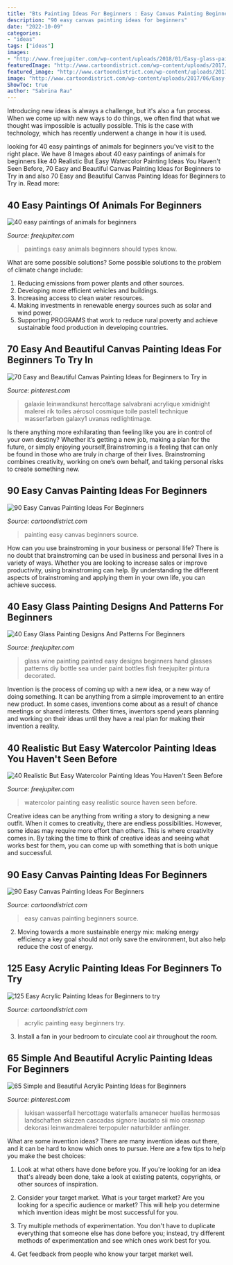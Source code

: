 ```yaml
---
title: "Bts Painting Ideas For Beginners : Easy Canvas Painting Beginners Source"
description: "90 easy canvas painting ideas for beginners"
date: "2022-10-09"
categories:
- "ideas"
tags: ["ideas"]
images:
- "http://www.freejupiter.com/wp-content/uploads/2018/01/Easy-glass-painting-designs-and-patterns-for-beginners-3-1.jpg"
featuredImage: "http://www.cartoondistrict.com/wp-content/uploads/2017/06/Easy-Canvas-Painting-Ideas-For-Beginners21-1.jpg"
featured_image: "http://www.cartoondistrict.com/wp-content/uploads/2017/02/Easy-Acrylic-Painting-Ideas-for-Beginners40.jpg"
image: "http://www.cartoondistrict.com/wp-content/uploads/2017/06/Easy-Canvas-Painting-Ideas-For-Beginners0201.jpg"
ShowToc: true
author: "Sabrina Rau"
---
```



Introducing new ideas is always a challenge, but it's also a fun process. When we come up with new ways to do things, we often find that what we thought was impossible is actually possible. This is the case with technology, which has recently underwent a change in how it is used. 

	

		
looking for 40 easy paintings of animals for beginners you've visit to the right place. We have 8 Images about 40 easy paintings of animals for beginners like 40 Realistic But Easy Watercolor Painting Ideas You Haven&#039;t Seen Before, 70 Easy and Beautiful Canvas Painting Ideas for Beginners to Try in and also 70 Easy and Beautiful Canvas Painting Ideas for Beginners to Try in. Read more:
		
    
## 40 Easy Paintings Of Animals For Beginners

<img loading=lazy src="http://www.freejupiter.com/wp-content/uploads/2017/03/easy-paintings-of-animals27.jpg" onerror="this.onerror=null;this.src='https://tse1.mm.bing.net/th?id=OIP.3kGqZeGJJwW1LvJyMyD-awHaJ4&amp;pid=15.1';" alt="40 easy paintings of animals for beginners">

_Source: freejupiter.com_

>paintings easy animals beginners should types know. 

	

What are some possible solutions?
Some possible solutions to the problem of climate change include:
1. Reducing emissions from power plants and other sources. 
2. Developing more efficient vehicles and buildings. 
3. Increasing access to clean water resources. 
4. Making investments in renewable energy sources such as solar and wind power. 
5. Supporting PROGRAMS that work to reduce rural poverty and achieve sustainable food production in developing countries.

    
## 70 Easy And Beautiful Canvas Painting Ideas For Beginners To Try In

<img loading=lazy src="https://i.pinimg.com/736x/23/0f/66/230f66deafe97c0f7b9e6e5684744f28.jpg" onerror="this.onerror=null;this.src='https://tse4.mm.bing.net/th?id=OIP.Rd2W86kM-eudfl1qHKZJswHaKc&amp;pid=15.1';" alt="70 Easy and Beautiful Canvas Painting Ideas for Beginners to Try in">

_Source: pinterest.com_

>galaxie leinwandkunst hercottage salvabrani acrylique xmidnight malerei rik toiles aérosol cosmique toile pastell technique wasserfarben galaxy1 uvanas redlightimage. 

	

Is there anything more exhilarating than feeling like you are in control of your own destiny? Whether it’s getting a new job, making a plan for the future, or simply enjoying yourself,Brainstroming is a feeling that can only be found in those who are truly in charge of their lives. Brainstroming combines creativity, working on one’s own behalf, and taking personal risks to create something new.

    
## 90 Easy Canvas Painting Ideas For Beginners

<img loading=lazy src="http://www.cartoondistrict.com/wp-content/uploads/2017/06/Easy-Canvas-Painting-Ideas-For-Beginners0201.jpg" onerror="this.onerror=null;this.src='https://tse2.mm.bing.net/th?id=OIP.hI1Tv4Y6Y5t2unCN60fbQgHaLc&amp;pid=15.1';" alt="90 Easy Canvas Painting Ideas For Beginners">

_Source: cartoondistrict.com_

>painting easy canvas beginners source. 

	

How can you use brainstroming in your business or personal life?
There is no doubt that brainstroming can be used in business and personal lives in a variety of ways. Whether you are looking to increase sales or improve productivity, using brainstroming can help. By understanding the different aspects of brainstroming and applying them in your own life, you can achieve success.

    
## 40 Easy Glass Painting Designs And Patterns For Beginners

<img loading=lazy src="http://www.freejupiter.com/wp-content/uploads/2018/01/Easy-glass-painting-designs-and-patterns-for-beginners-3-1.jpg" onerror="this.onerror=null;this.src='https://tse4.mm.bing.net/th?id=OIP.luTuDHxBXT7pKlvpp62PuQHaLH&amp;pid=15.1';" alt="40 Easy Glass Painting Designs And Patterns For Beginners">

_Source: freejupiter.com_

>glass wine painting painted easy designs beginners hand glasses patterns diy bottle sea under paint bottles fish freejupiter pintura decorated. 

	

Invention is the process of coming up with a new idea, or a new way of doing something. It can be anything from a simple improvement to an entire new product. In some cases, inventions come about as a result of chance meetings or shared interests. Other times, inventors spend years planning and working on their ideas until they have a real plan for making their invention a reality.

    
## 40 Realistic But Easy Watercolor Painting Ideas You Haven&#039;t Seen Before

<img loading=lazy src="http://www.freejupiter.com/wp-content/uploads/2018/07/Easy-Watercolor-Painting-Ideas-16.jpg" onerror="this.onerror=null;this.src='https://tse3.mm.bing.net/th?id=OIP.kfqEHDHODSToNuqvPwKrBwHaNC&amp;pid=15.1';" alt="40 Realistic But Easy Watercolor Painting Ideas You Haven&#039;t Seen Before">

_Source: freejupiter.com_

>watercolor painting easy realistic source haven seen before. 

	

Creative ideas can be anything from writing a story to designing a new outfit. When it comes to creativity, there are endless possibilities. However, some ideas may require more effort than others. This is where creativity comes in. By taking the time to think of creative ideas and seeing what works best for them, you can come up with something that is both unique and successful.

    
## 90 Easy Canvas Painting Ideas For Beginners

<img loading=lazy src="http://www.cartoondistrict.com/wp-content/uploads/2017/06/Easy-Canvas-Painting-Ideas-For-Beginners21-1.jpg" onerror="this.onerror=null;this.src='https://tse1.mm.bing.net/th?id=OIP.4OkhfQN4teidQ5dAVEC1JwHaJ4&amp;pid=15.1';" alt="90 Easy Canvas Painting Ideas For Beginners">

_Source: cartoondistrict.com_

>easy canvas painting beginners source. 

	

2. Moving towards a more sustainable energy mix: making energy efficiency a key goal should not only save the environment, but also help reduce the cost of energy.

    
## 125 Easy Acrylic Painting Ideas For Beginners To Try

<img loading=lazy src="http://www.cartoondistrict.com/wp-content/uploads/2017/02/Easy-Acrylic-Painting-Ideas-for-Beginners40.jpg" onerror="this.onerror=null;this.src='https://tse4.mm.bing.net/th?id=OIP.9fAKJSORCYOOQohDmmukJQHaLG&amp;pid=15.1';" alt="125 Easy Acrylic Painting Ideas for Beginners to try">

_Source: cartoondistrict.com_

>acrylic painting easy beginners try. 

	

3. Install a fan in your bedroom to circulate cool air throughout the room.

    
## 65 Simple And Beautiful Acrylic Painting Ideas For Beginners

<img loading=lazy src="https://i.pinimg.com/736x/fc/7c/7d/fc7c7d0b08082615cbbb58c5d4d041af.jpg" onerror="this.onerror=null;this.src='https://tse1.mm.bing.net/th?id=OIP.g47_OpnWjU6tcEnF9LuPeQHaKu&amp;pid=15.1';" alt="65 Simple and Beautiful Acrylic Painting Ideas for Beginners">

_Source: pinterest.com_

>lukisan wasserfall hercottage waterfalls amanecer huellas hermosas landschaften skizzen cascadas signore laudato sii mio orasnap dekorasi leinwandmalerei terpopuler naturbilder anfänger. 

	

What are some invention ideas?
There are many invention ideas out there, and it can be hard to know which ones to pursue. Here are a few tips to help you make the best choices:
1. Look at what others have done before you. If you're looking for an idea that's already been done, take a look at existing patents, copyrights, or other sources of inspiration.

2. Consider your target market. What is your target market? Are you looking for a specific audience or market? This will help you determine which invention ideas might be most successful for you.

3. Try multiple methods of experimentation. You don't have to duplicate everything that someone else has done before you; instead, try different methods of experimentation and see which ones work best for you.

4. Get feedback from people who know your target market well.

